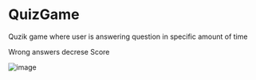 # QuizGame

Quzik game where user is answering question in specific amount of time

Wrong answers decrese Score

![image](https://github.com/Spinny149/QuizGame/assets/91791583/1ebafc91-4a5d-46e6-9919-edbfed42c4f1)

